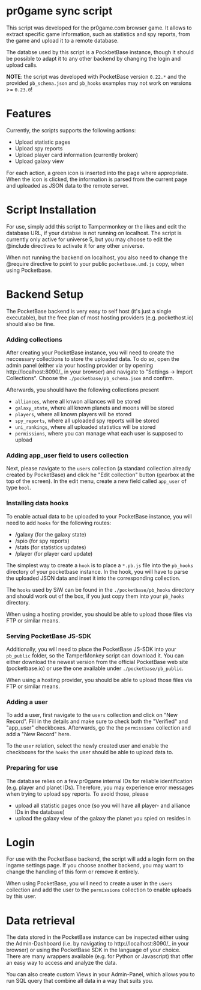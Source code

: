 # pr0game sync script

This script was developed for the pr0game.com browser game. It allows to extract specific game information, such as statistics and spy reports, from the game and upload it to a remote database.

The databse used by this script is a PockbetBase instance, though it should be possible to adapt it to any other backend by changing the login and upload calls.

**NOTE**: the script was developed with PocketBase version `0.22.*` and the provided `pb_schema.json` and `pb_hooks` examples may not work on versions >= `0.23.0`!

# Features

Currently, the scripts supports the following actions:

- Upload statistic pages
- Upload spy reports
- Upload player card information (currently broken)
- Upload galaxy view

For each action, a green icon is inserted into the page where appropriate. When the icon is clicked, the information is parsed from the current page and uploaded as JSON data to the remote server.

# Script Installation

For use, simply add this script to Tampermonkey or the likes and edit the database URL, if your databse is not running on localhost. The script is currently only active for universe 5, but you may choose to edit the @include directives to activate it for any other universe.

When not running the backend on localhost, you also need to change the @require directive to point to your public `pocketbase.umd.js` copy, when using Pocketbase.

# Backend Setup

The PocketBase backend is very easy to self host (it's just a single executable), but the free plan of most hosting providers (e.g. pockethost.io) should also be fine.

### Adding collections

After creating your PocketBase instance, you will need to create the neccessary collections to store the uploaded data. To do so, open the admin panel (either via your hosting provider or by opening http://localhost:8090/_ in your browser) and navigate to "Settings -> Import Collections". Choose the `./pocketbase/pb_schema.json` and confirm.

Afterwards, you should have the following collections present

- `alliances`, where all knwon alliances will be stored
- `galaxy_state`, where all known planets and moons will be stored
- `players`, where all known players will be stored
- `spy_reports`, where all uploaded spy reports will be stored
- `uni_rankings`, where all uploaded statistics will be stored
- `permissions`, where you can manage what each user is supposed to upload

### Adding app_user field to users collection

Next, please navigate to the `users` collection (a standard collection already created by PocketBase) and click he "Edit collection" button (gearbox at the top of the screen). In the edit menu, create a new field called `app_user`  of type `bool`.

### Installing data hooks

To enable actual data to be uploaded to your PocketBase instance, you will need to add `hooks` for the following routes:

- /galaxy (for the galaxy state)
- /spio (for spy reports)
- /stats (for statistics updates)
- /player (for player card update)

The simplest way to create a `hook` is to place a `*.pb.js` file into the `pb_hooks` directory of your pocketbase instance. In the hook, you will have to parse the uploaded JSON data and inset it into the corresponding collection.

The `hooks` used by SiW can be found in the `./pocketbase/pb_hooks`  directory and should work out of the box, if you just copy them into your `pb_hooks` directory. 

When using a hosting provider, you should be able to upload those files via FTP or similar means.

### Serving PocketBase JS-SDK

Additionally, you will need to place the PocketBase JS-SDK into your `pb_public` folder, so the TamperMonkey script can download it. You can either download the newest version from the official PocketBase web site (pocketbase.io) or use the one available under `./pocketbase/pb_public`.

When using a hosting provider, you should be able to upload those files via FTP or similar means.

### Adding a user

To add a user, first navigate to the `users` collection and click on "New Record". Fill in the details and make sure to check both the "Verified" and "app_user" checkboxes. Afterwards, go the the `permissions` collection and add a "New Record" here.

To the `user` relation, select the newly created user and enable the checkboxes for the `hooks` the user should be able to upload data to.

### Preparing for use

The database relies on a few pr0game internal IDs for reliable identification (e.g. player and planet IDs). Therefore, you may experience error messages when trying to upload spy reports. To avoid those, please

- upload all statistic pages once (so you will have all player- and alliance IDs in the database)
- upload the galaxy view of the galaxy the planet you spied on resides in

# Login

For use with the PocketBase backend, the script will add a login form on the ingame settings page. If you choose another backend, you may want to change the handling of this form or remove it entirely.

When using PocketBase, you will need to create a user in the `users` collection and add the user to the `permissions` collection to enable uploads by this user.

# Data retrieval

The data stored in the PocketBase instance can be inspected either using the Admin-Dashboard (i.e. by navigating to http://localhost:8090/_ in your browser) or using the PocketBase SDK in the language of your choice. There are many wrappers available (e.g. for Python or Javascript) that offer an easy way to access and analyze the data.

You can also create custom Views in your Admin-Panel, which allows you to run SQL query that combine all data in a way that suits you.